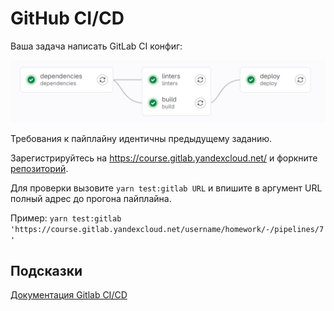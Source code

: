 # GitHub CI/CD

Ваша задача написать GitLab CI конфиг:

![pipeline image](static/gitlab.png)

Требования к пайплайну идентичны предыдущему заданию.

Зарегистрируйтесь на https://course.gitlab.yandexcloud.net/ и форкните [репозиторий](https://course.gitlab.yandexcloud.net/infra/homework).

Для проверки вызовите `yarn test:gitlab URL` и впишите в аргумент URL полный адрес до прогона пайплайна.

Пример: `yarn test:gitlab 'https://course.gitlab.yandexcloud.net/username/homework/-/pipelines/7'`

## Подсказки

[Документация Gitlab CI/CD](https://docs.gitlab.com/ee/ci/yaml/)
